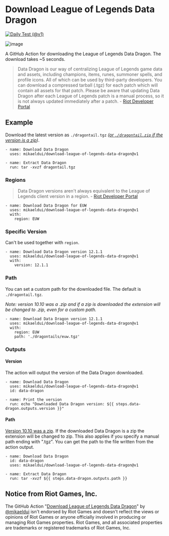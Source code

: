 # Download League of Legends Data Dragon
[![Daily Test (@v1)](https://github.com/mikaeldui/download-league-of-legends-data-dragon/actions/workflows/daily-test.v1.yml/badge.svg)](https://github.com/mikaeldui/download-league-of-legends-data-dragon/actions/workflows/daily-test.v1.yml)

![image](https://user-images.githubusercontent.com/3706841/149832547-f691560f-94ce-4bf9-b276-4afce6279c3a.png)

A GitHub Action for downloading the League of Legends Data Dragon. The download takes ~5 seconds.

> Data Dragon is our way of centralizing League of Legends game data and assets, including champions, items, runes, summoner spells, and profile icons. All of which can be used by third-party developers. You can download a compressed tarball (.tgz) for each patch which will contain all assets for that patch. Please be aware that updating Data Dragon after each League of Legends patch is a manual process, so it is not always updated immediately after a patch. - [Riot Developer Portal](https://developer.riotgames.com/docs/lol#data-dragon)

## Example
Download the latest version as `./dragontail.tgz` *([or `./dragontail.zip` if the version is a zip](https://developer.riotgames.com/docs/lol#:~:text=Patch%2010.10%20was%20uploaded%20as%20a%20zip%20archive%20(.zip)%20instead%20of%20the%20typical%20compressed%20tarball%20(.tgz)))*.

    - name: Download Data Dragon
      uses: mikaeldui/download-league-of-legends-data-dragon@v1
      
    - name: Extract Data Dragon
      run: tar -xvzf dragontail.tgz
      
### Regions
> Data Dragon versions aren't always equivalent to the League of Legends client version in a region. - [Riot Developer Portal](https://developer.riotgames.com/docs/lol#:~:text=Data%20Dragon%20versions%20aren%27t%20always%20equivalent%20to%20the%20League%20of%20Legends%20client%20version%20in%20a%20region.%20You%20can%20find%20the%20version%20each%20region%20is%20using%20via%20the%20realms%20files.)

    - name: Download Data Dragon for EUW
      uses: mikaeldui/download-league-of-legends-data-dragon@v1
      with:
        region: EUW
        
### Specific Version
Can't be used together with `region`.

    - name: Download Data Dragon version 12.1.1
      uses: mikaeldui/download-league-of-legends-data-dragon@v1
      with:
        version: 12.1.1     
        
### Path
You can set a custom path for the downloaded file. The default is `./dragontail.tgz`.

*Note: version 10.10 was a .zip and if a zip is downloaded the extension will be changed to .zip, even for a custom path.*

    - name: Download Data Dragon version 12.1.1
      uses: mikaeldui/download-league-of-legends-data-dragon@v1
      with:
        region: EUW
        path: './dragontails/euw.tgz'
        
### Outputs

#### Version
The action will output the version of the Data Dragon downloaded.

    - name: Download Data Dragon
      uses: mikaeldui/download-league-of-legends-data-dragon@v1
      id: data-dragon
      
    - name: Print the version
      run: echo "Downloaded Data Dragon version: ${{ steps.data-dragon.outputs.version }}"

#### Path
[Version 10.10 was a zip](https://developer.riotgames.com/docs/lol#:~:text=Patch%2010.10%20was%20uploaded%20as%20a%20zip%20archive%20(.zip)%20instead%20of%20the%20typical%20compressed%20tarball%20(.tgz)). If the downloaded Data Dragon is a zip the extension will be changed to zip. This also applies if you specify a manual path ending with ".tgz". You can get the path to the file written from the action output.

    - name: Download Data Dragon
      id: data-dragon
      uses: mikaeldui/download-league-of-legends-data-dragon@v1
      
    - name: Extract Data Dragon
      run: tar -xvzf ${{ steps.data-dragon.outputs.path }}
        
## Notice from Riot Games, Inc.
The GitHub Action "[Download League of Legends Data Dragon](https://github.com/marketplace/actions/download-league-of-legends-data-dragon)" by [@mikaeldui](https://github.com/mikaeldui) isn't endorsed by Riot Games and doesn't reflect the views or opinions of Riot Games or anyone officially involved in producing or managing Riot Games properties. Riot Games, and all associated properties are trademarks or registered trademarks of Riot Games, Inc.
